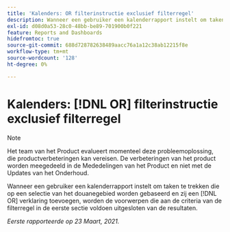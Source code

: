```yaml
---
title: 'Kalenders: OR filterinstructie exclusief filterregel'
description: Wanneer een gebruiker een kalenderrapport instelt om taken te trekken die op een selectie van het douanegebied worden gebaseerd en zij OF verklaring toevoegen, worden de voorwerpen die aan de criteria van de filterregel in de eerste sectie voldoen uitgesloten van de resultaten.
exl-id: d08d0a53-28c0-48bb-be89-701900b0f221
feature: Reports and Dashboards
hidefromtoc: true
source-git-commit: 688d728782638489aacc76a1a12c38ab12215f8e
workflow-type: tm+mt
source-wordcount: '128'
ht-degree: 0%

---
```


# Kalenders: [!DNL OR] filterinstructie exclusief filterregel

>[!NOTE]
>
>Het team van het Product evalueert momenteel deze probleemoplossing, die productverbeteringen kan vereisen. De verbeteringen van het product worden meegedeeld in de Mededelingen van het Product en niet met de Updates van het Onderhoud.

Wanneer een gebruiker een kalenderrapport instelt om taken te trekken die op een selectie van het douanegebied worden gebaseerd en zij een [!DNL OR] verklaring toevoegen, worden de voorwerpen die aan de criteria van de filterregel in de eerste sectie voldoen uitgesloten van de resultaten.

_Eerste rapporteerde op 23 Maart, 2021._

